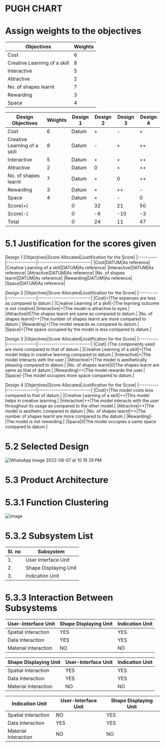 # ****PUGH CHART****

# Assign weights to the objectives
|Objectives|Weights|
|----------|-------|
|Cost|6|
|Creative Learning of a skill|8|
|Interactive|5|
|Attractive|2|
|No. of shapes learnt|7|
|Rewarding|3|
|Space|4|


|Design Objectives|Weights|Design 1|Design 2|Design 3|Design 4|
|-----------------|-------|--------|--------|--------|--------|
|Cost|6|Datum|+|-|+|
|Creative Learning of a skill|8|Datum|-|+|++|
|Interactive|5|Datum|+|+|++|
|Attractive|2|Datum|0|+|++|
|No. of shapes learnt|7|Datum|+|0|++|
|Rewarding|3|Datum|+|++|-|
|Space|4|Datum|+|-|0|
|Score(+)||0|32|21|50|
|Score(-)||0|-8|-10|-3|
|Total||0|24|11|47|

# 5.1 Justification for the scores given
Design 1
|Objectives|Score Allocated|Justification for the Score|
|----------|---------------|---------------------------|
|Cost|DATUM|As reference|
|Creative Learning of a skill|DATUM|As reference|
|Interactive|DATUM|As reference|
|Attractive|DATUM|As reference|
|No. of shapes learnt|DATUM|As reference|
|Rewarding|DATUM|As reference|
|Space|DATUM|As reference|

Design 2
|Objectives|Score Allocated|Justification for the Score|
|----------|---------------|---------------------------|
|Cost|+|The expenses are less as compared to datum.|
|Creative Learning of a skill|-|The learning outcome is not creative|
|Interactive|+|The model is attractive to eyes.|
|Attractive|0|The shapes learnt are same as compared to datum.|
|No. of shapes learnt|++|The number of shapes learnt are more compared to datum.|
|Rewarding|+|The model rewards as compared to datum.|
|Space|+|The space occupied by the model is less compared to datum.|

Design 3
|Objectives|Score Allocated|Justification for the Score|
|----------|---------------|---------------------------|
|Cost|-|The components used are more compared to that of datum.|
|Creative Learning of a skill|+|The model helps in creative learning compared to datum.|
|Interactive|+|The model interacts with the user.|
|Attractive|+|The model is aesthetically pleasing compared to datum.|
|No. of shapes learnt|0|The shapes learnt are same as that of datum.|
|Rewarding|++|The model rewards the user.|
|Space|-|The model occupies more space compared to datum.|

Design 4
|Objectives|Score Allocated|Justification for the Score|
|----------|---------------|---------------------------|
|Cost|+|The model costs less compared to that of datum.|
|Creative Learning of a skill|++|This model helps in creative learning.|
|Interactive|++|The model interacts with the user throughout its usage as compared to the other model.|
|Attractive|++|The model is aesthetic compared to datum.|
|No. of shapes learnt|++|The number of shapes learnt are more compared to the datum.|
|Rewarding|-|The model is not rewarding.|
|Space|0|The model occupies a same space compared to datum.|

# ****5.2 Selected Design****

![WhatsApp Image 2022-08-07 at 10 19 29 PM](https://user-images.githubusercontent.com/105157461/183302002-cdee120a-19f3-49f0-a65a-5d08c411f6ac.jpeg)






# ****5.3 Product Architecture****
# ****5.3.1 Function Clustering****
![image](https://user-images.githubusercontent.com/105198072/171550876-d570d5d6-52bc-4e6a-9e42-241f1e944e8e.png)




# ****5.3.2 Subsystem List****
|Sl. no| Subsystem |
|------|-----------|
|1.| User Interface Unit |
|2.| Shape Displaying Unit |
|3.| Indication Unit |

# ****5.3.3 Interaction Between Subsystems****
|User-Interface Unit| Shape Displaying Unit | Indication Unit |
|-------------------|-----------------------|-----------------|
|Spatial Interaction | YES | YES|
| Data Interaction | YES | YES |
| Material Interaction | NO | NO |

| Shape Displaying Unit | User-Interface Unit| Indication Unit |
|-------------------|-----------------------|-----------------|
|Spatial Interaction | YES | YES|
| Data Interaction | YES | YES |
| Material Interaction | NO | NO |

| Indication Unit | User-Interface Unit | Shape Displaying Unit |
|-------------------|-----------------------|-----------------|
|Spatial Interaction | NO | YES|
| Data Interaction | YES | YES |
| Material Interaction | NO | NO |






